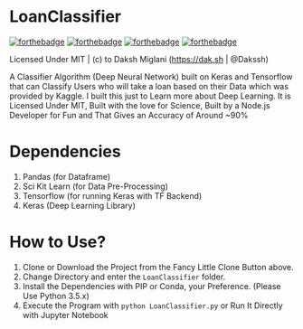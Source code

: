 # LoanClassifier

[![forthebadge](http://forthebadge.com/images/badges/built-with-science.svg)](http://forthebadge.com)
[![forthebadge](http://forthebadge.com/images/badges/built-by-developers.svg)](http://forthebadge.com)
[![forthebadge](http://forthebadge.com/images/badges/made-with-python.svg)](http://forthebadge.com)
[![forthebadge](http://forthebadge.com/images/badges/built-with-love.svg)](http://forthebadge.com)

Licensed Under MIT | (c) to Daksh Miglani (https://dak.sh | @Dakssh)

A Classifier Algorithm (Deep Neural Network) built on Keras and Tensorflow that can Classify Users who will take a loan based on their Data which was provided by Kaggle. I built this just to Learn more about Deep Learning. It is Licensed Under MIT, Built with the love for Science, Built by a Node.js Developer for Fun  and That Gives an Accuracy of Around ~90%

# Dependencies
1. Pandas (for Dataframe)
2. Sci Kit Learn (for Data Pre-Processing)
3. Tensorflow (for running Keras with TF Backend)
4. Keras (Deep Learning Library)

# How to Use?

1. Clone or Download the Project from the Fancy Little Clone Button above.
2. Change Directory and enter the `LoanClassifier` folder.
3. Install the Dependencies with PIP or Conda, your Preference. (Please Use Python 3.5.x)
4. Execute the Program with `python LoanClassifier.py` or Run It Directly with Jupyter Notebook
